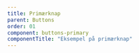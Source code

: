 ```yaml
---
title: Primærknap
parent: Buttons
order: 01
component: buttons-primary
componentTitle: "Eksempel på primærknap"
---
```

